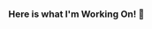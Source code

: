 ### Here is what I'm Working On! 👋

<!--
**ruhizannat/ruhizannat** is a ✨ _special_ ✨ repository because its `README.md` (this file) appears on your GitHub profile.

Here are some ideas to get you started:

- 🔭 I’m currently working on ...Multi Author Blog
- 🌱 I’m currently learning ...MERN
- 👯 I’m looking to collaborate on ...MERN
- 💬 Ask me about ...JavaScript,React,Next.js
- 📫 How to reach me: ...ruhizannat71@gmail.com
- 😄 Pronouns: ...she
- ⚡ Fun fact: ...i'm inteligence guy :smiley:

